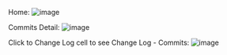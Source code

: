 Home:
![image](https://user-images.githubusercontent.com/100711510/202787496-5720b8d4-6f6a-4ff0-a2de-b6c3a4625fc5.png)

Commits Detail:
![image](https://user-images.githubusercontent.com/100711510/202787552-c5798119-4937-4dab-a96f-f93d8adeaed7.png)

Click to Change Log cell to see Change Log - Commits:
![image](https://user-images.githubusercontent.com/100711510/202787582-d8046fd9-774d-4d8b-9ff7-fc92fe2b3dec.png)
